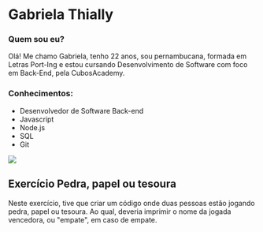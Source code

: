 # Gabriela Thially
### Quem sou eu?
Olá! Me chamo Gabriela, tenho 22 anos, sou pernambucana, formada em Letras Port-Ing e estou cursando Desenvolvimento de Software com foco em Back-End, pela CubosAcademy.

### Conhecimentos:

- Desenvolvedor de Software Back-end
- Javascript
- Node.js
- SQL
- Git

<img src="/Documentos/Lightshot/![CONDICIONAIS01 JPEG](https://github.com/gabithially/gabithially/assets/138257550/72316c36-7724-4b61-abbf-3116c9acb7ae)
">

## Exercício Pedra, papel ou tesoura

Neste exercício, tive que criar um código onde duas pessoas estão jogando pedra, papel ou tesoura. Ao qual, deveria imprimir o nome da jogada vencedora, ou "empate", em caso de empate.
